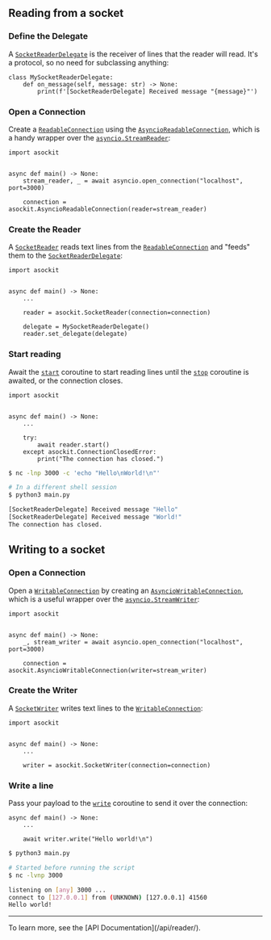 ## Reading from a socket

### Define the Delegate

A [`SocketReaderDelegate`](/api/reader/#asockit.SocketReaderDelegate) is the receiver of lines that the reader will read. It's a protocol, so no need for subclassing anything: 

```python3
class MySocketReaderDelegate:
    def on_message(self, message: str) -> None:
        print(f'[SocketReaderDelegate] Received message "{message}"')
```

### Open a Connection

Create a [`ReadableConnection`](/api/connection/#asockit.abc.ReadableConnection) using the [`AsyncioReadableConnection`](/api/connection/#asockit.AsyncioReadableConnection), which is a handy wrapper over the [`asyncio.StreamReader`](https://docs.python.org/3/library/asyncio-stream.html#asyncio.StreamReader):

```python3
import asockit


async def main() -> None:
    stream_reader, _ = await asyncio.open_connection("localhost", port=3000)

    connection = asockit.AsyncioReadableConnection(reader=stream_reader)
```

### Create the Reader

A [`SocketReader`](/api/reader/#asockit.SocketReader) reads text lines from the [`ReadableConnection`](/api/connection/#asockit.abc.ReadableConnection) and "feeds" them to the [`SocketReaderDelegate`](/api/reader/#asockit.SocketReaderDelegate):

```python3
import asockit


async def main() -> None:
    ...

    reader = asockit.SocketReader(connection=connection)

    delegate = MySocketReaderDelegate()
    reader.set_delegate(delegate)
```

### Start reading

Await the [`start`](/api/reader/#asockit.reader.SocketReader.start) coroutine to start reading lines until the [`stop`](/api/reader/#asockit.reader.SocketReader.stop) coroutine is awaited, or the connection closes.

```python3
import asockit


async def main() -> None:
    ...

    try:
        await reader.start()
    except asockit.ConnectionClosedError:
        print("The connection has closed.")
```

```sh
$ nc -lnp 3000 -c 'echo "Hello\nWorld!\n"'

# In a different shell session
$ python3 main.py

[SocketReaderDelegate] Received message "Hello"
[SocketReaderDelegate] Received message "World!"
The connection has closed.
```

## Writing to a socket

### Open a Connection

Open a [`WritableConnection`](/api/connection/#asockit.abc.WritableConnection) by creating an [`AsyncioWritableConnection`](/api/connection/#asockit.AsyncioWritableConnection), which is a useful wrapper over the [`asyncio.StreamWriter`](https://docs.python.org/3/library/asyncio-stream.html#asyncio.StreamWriter):

```python3
import asockit


async def main() -> None:
    _, stream_writer = await asyncio.open_connection("localhost", port=3000)

    connection = asockit.AsyncioWritableConnection(writer=stream_writer)
```

### Create the Writer

A [`SocketWriter`](/api/writer/#asockit.SocketWriter) writes text lines to the [`WritableConnection`](/api/connection/#asockit.abc.WritableConnection): 

```python3
import asockit


async def main() -> None:
    ...

    writer = asockit.SocketWriter(connection=connection)
```

### Write a line

Pass your payload to the [`write`](/api/writer/#asockit.writer.SocketReader.write) coroutine to send it over the connection:

```python3
async def main() -> None:
    ...

    await writer.write("Hello world!\n")
```

```sh
$ python3 main.py

# Started before running the script
$ nc -lvnp 3000

listening on [any] 3000 ...
connect to [127.0.0.1] from (UNKNOWN) [127.0.0.1] 41560
Hello world!
```

<hr/>
To learn more, see the [API Documentation](/api/reader/).
<br/>
